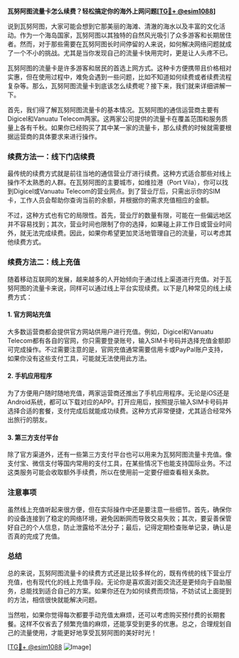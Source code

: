 **瓦努阿图流量卡怎么续费？轻松搞定你的海外上网问题[[TG💪+ @esim1088](https://t.me/s/esim1088)]**

说到瓦努阿图，大家可能会想到它那美丽的海滩、清澈的海水以及丰富的文化活动。作为一个海岛国家，瓦努阿图以其独特的自然风光吸引了众多游客和长期居住者。然而，对于那些需要在瓦努阿图长时间停留的人来说，如何解决网络问题就成了一个不小的挑战。尤其是当你发现自己的流量卡快用完时，更是让人头疼不已。

瓦努阿图的流量卡是许多游客和居民的首选上网方式。这种卡方便携带且价格相对实惠，但在使用过程中，难免会遇到一些问题，比如不知道如何续费或者续费流程复杂等。那么，瓦努阿图流量卡到底该怎么续费呢？接下来，我们就来详细讲解一下。

首先，我们得了解瓦努阿图流量卡的基本情况。瓦努阿图的通信运营商主要有Digicel和Vanuatu Telecom两家。这两家公司提供的流量卡在覆盖范围和服务质量上各有千秋。如果你已经购买了其中某一家的流量卡，那么续费的时候就需要根据运营商的具体要求来进行操作。

### 续费方法一：线下门店续费

最传统的续费方式就是前往当地的通信营业厅进行续费。这种方式适合那些对线上操作不太熟悉的人群。在瓦努阿图的主要城市，如维拉港（Port Vila），你可以找到Digicel或Vanuatu Telecom的营业网点。到了营业厅后，只需出示你的SIM卡，工作人员会帮助你查询当前的余额，并根据你的需求充值相应的金额。

不过，这种方式也有它的局限性。首先，营业厅的数量有限，可能在一些偏远地区并不容易找到；其次，营业时间也限制了你的选择，如果碰上非工作日或营业时间外，就无法完成续费。因此，如果你希望更加灵活地管理自己的流量，可以考虑其他续费方式。

### 续费方法二：线上充值

随着移动互联网的发展，越来越多的人开始倾向于通过线上渠道进行充值。对于瓦努阿图的流量卡来说，同样可以通过线上平台实现续费。以下是几种常见的线上续费方式：

#### 1. 官方网站充值
大多数运营商都会提供官方网站供用户进行充值。例如，Digicel和Vanuatu Telecom都有各自的官网，你只需要登录账号，输入SIM卡号码并选择充值金额即可完成操作。不过需要注意的是，官网充值通常需要信用卡或PayPal账户支持，如果你没有这些支付工具，可能就无法使用此方法。

#### 2. 手机应用程序
为了方便用户随时随地充值，两家运营商还推出了手机应用程序。无论是iOS还是Android系统，都可以下载对应的APP。打开应用后，按照提示输入SIM卡号码并选择合适的套餐，支付完成后就能成功续费。这种方式非常便捷，尤其适合经常外出旅行的朋友。

#### 3. 第三方支付平台
除了官方渠道外，还有一些第三方支付平台也可以用来为瓦努阿图流量卡充值。像支付宝、微信支付等国内常用的支付工具，在某些情况下也能支持国际业务。不过这类服务可能会收取额外手续费，所以在使用前一定要仔细查看相关条款。

### 注意事项

虽然线上充值听起来很方便，但在实际操作中还是要注意一些细节。首先，确保你的设备连接到了稳定的网络环境，避免因断网而导致交易失败；其次，要妥善保管好自己的个人信息，防止泄露给不法分子；最后，记得定期检查账单记录，确认是否真的完成了充值。

### 总结

总的来说，瓦努阿图流量卡的续费方式还是比较多样化的，既有传统的线下营业厅充值，也有现代化的线上充值手段。无论你是喜欢面对面交流还是更倾向于自助服务，总能找到适合自己的方案。如果你还在为如何续费而烦恼，不妨试试上面提到的方法，相信很快就能解决问题。

当然啦，如果你觉得每次都要手动充值太麻烦，还可以考虑购买预付费的长期套餐。这样不仅省去了频繁充值的麻烦，还能享受到更多的优惠。总之，合理规划自己的流量使用，才能更好地享受瓦努阿图的美好时光！

[[TG💪+ @esim1088](https://t.me/s/esim1088) ![Image](https://i.postimg.cc/4NQfJmqS/Snipaste-2025-05-13-00-14-12.png)]